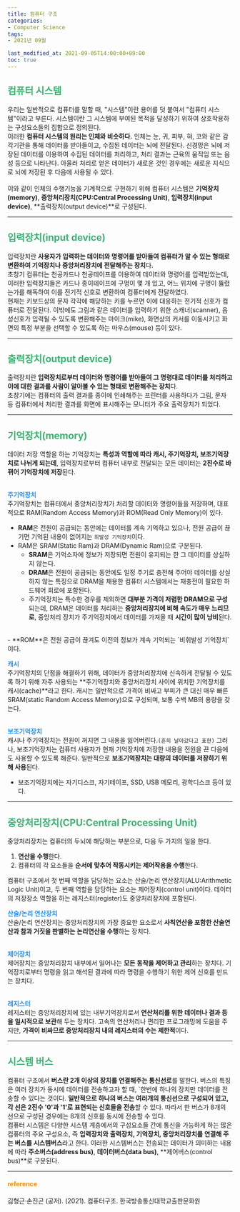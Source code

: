 ```yaml
---
title: 컴퓨터 구조
categories:
- Computer Science
tags: 
- 2021년 09월

last_modified_at: 2021-09-05T14:00:00+09:00
toc: true
---
```


## <span style="color:MediumSeaGreen">컴퓨터 시스템</span>

 우리는 일반적으로 컴퓨터를 말할 때, "시스템"이란 용어를 덧 붙여서 "컴퓨터 시스템"이라고 부른다. 시스템이란 그 시스템에 부여된 목적을 달성하기 위하여 상호작용하는 구성요소들의 집합으로 정의된다.  
이러한 **컴퓨터 시스템의 원리는 인체와 비슷하다.** 인체는 눈, 귀, 피부, 혀, 코와 같은 감각기관을 통해 데이터를 받아들이고, 수집된 데이터는 뇌에 전달된다. 신경망은 뇌에 저장된 데이터를 이용하여 수집된 데이터를 처리하고, 처리 결과는 근육의 움직임 또는 음성 등으로 나타난다. 아울러 처리로 얻은 데이터가 새로운 것인 경우에는 새로운 지식으로 뇌에 저장된 후 다음에 사용될 수 있다.  
<br>
이와 같이 인체의 수행기능을 기계적으로 구현하기 위해 컴퓨터 시스템은 **기억장치(memory)**, **중앙처리장치(CPU:Central Processing Unit)**, **입력장치(input device)**, **출력장치(output device)**로 구성된다.

* * *

## <span style="color:MediumSeaGreen">입력장치(input device)</span>
입력장치란 **사용자가 입력하는 데이터와 명령어를 받아들여 컴퓨터가 알 수 있는 형태로 변환하여 기억장치나 중앙처리장치에 전달해주는 장치**다.  
초창기 컴퓨터는 천공카드나 천공테이프를 이용하여 데이터와 명령어를 입력받았는데, 이러한 입력장치들은 카드나 종이테이프에 구멍이 몇 개 있고, 어느 위치에 구멍이 뚫렸는가를 해독하여 이를 전기적 신호로 변환하여 컴퓨터에게 전달하였다.  
현재는 키보드상의 문자 각각에 해당하는 키를 누르면 이에 대응하는 전기적 신호가 컴퓨터로 전달된다. 이밖에도 그림과 같은 데이터를 입력하기 위한 스캐너(scanner), 음성신호가 입력될 수 있도록 변환해주는 마이크(mike), 화면상의 커서를 이동시키고 화면의 특정 부분을 선택할 수 있도록 하는 마우스(mouse) 등이 있다.

* * *

## <span style="color:MediumSeaGreen">출력장치(output device)</span>
출력장치란 **입력장치로부터 데이터와 명령어를 받아들여 그 명령대로 데이터를 처리하고 이에 대한 결과를 사람이 알아볼 수 있는 형태로 변환해주는 장치**다.  
초창기에는 컴퓨터의 출력 결과를 종이에 인쇄해주는 프린터를 사용하다가 그림, 문자 등 컴퓨터에서 처리한 결과를 화면에 표시해주는 모니터가 주요 출력장치가 되었다.

* * *

## <span style="color:MediumSeaGreen">기억장치(memory)</span>

데이터 저장 역할을 하는 기억장치는 **특성과 역할에 따라 캐시, 주기억장치, 보조기억장치로 나뉘게 되는데**, 입력장치로부터 컴퓨터 내부로 전달되는 모든 데이터는 **2진수로 바뀌어 기억장치에 저장**된다.  
<br>

<span style="color:DodgerBlue">**주기억장치**</span>  
 주기억장치는 컴퓨터에서 중앙처리장치가 처리할 데이터와 명령어들을 저장하며, 대표적으로 RAM(Random Access Memory)과 ROM(Read Only Memory)이 있다.  

- **RAM**은 전원이 공급되는 동안에는 데이터를 계속 기억하고 있으나, 전원 공급이 끊기면 기억된 내용이 없어지는 `휘발성 기억장치`이다.
- RAM은 SRAM(Static Ram)과 DRAM(Dynamic Ram)으로 구분된다.
    - **SRAM**은 기억소자에 정보가 저장되면 전원이 유지되는 한 그 데이터를 상실하지 않는다.
    - **DRAM**은 전원이 공급되는 동안에도 일정 주기로 충전해 주어야 데이터를 상실하지 않는 특징으로 DRAM을 채용한 컴퓨터 시스템에서는 재충전이 필요한 하드웨어 회로에 포함된다.
    - 주기억장치는 특수한 경우를 제외하면 **대부분 가격이 저렴한 DRAM으로 구성**되는데, DRAM은 데이터를 처리하는 **중앙처리장치에 비해 속도가 매우 느리므로**, 중앙처리 장치가 주기억장치에서 데이터를 가져올 때 **시간이 많이 낭비**된다.  
<br>
- **ROM**은 전원 공급이 끊겨도 이전의 정보가 계속 기억되는 `비휘발성 기억장치`이다.  
<br>

<span style="color:DodgerBlue">**캐시**</span>  
 주기억장치의 단점을 해결하기 위해, 데이터가 중앙처리장치에 신속하게 전달될 수 있도록 하기 위해 자주 사용되는 **주기억장치와 중앙처리장치 사이에 위치한 기억장치를 캐시(cache)**라고 한다. 캐시는 일반적으로 가격이 비싸고 부피가 큰 대신 매우 빠른 SRAM(static Random Access Memory)으로 구성되며, 보통 수백 MB의 용량을 갖는다.  
 <br>

<span style="color:DodgerBlue">**보조기억장치**</span>  
캐시나 주기억장치는 전원이 꺼지면 그 내용을 잃어버린다.`(흔히 날아갔다고 표현)` 그러나, 보조기억장치는 컴퓨터 사용자가 현재 기억장치에 저장한 내용을 전원을 끈 다음에도 사용할 수 있도록 해준다. 일반적으로 **보조기억장치는 대량의 데이터를 저장하기 위해 사용**된다. 
- 보조기억장치에는 자기디스크, 자기테이프, SSD, USB 메모리, 광학디스크 등이 있다.

* * *  

## <span style="color:MediumSeaGreen">중앙처리장치(CPU:Central Processing Unit)</span>

중앙처리장치는 컴퓨터의 두뇌에 해당하는 부분으로, 다음 두 가지의 일을 한다.  
1. **연산을 수행**한다.
2. 컴퓨터의 각 요소들을 **순서에 맞추어 작동시키는 제어작용을 수행**한다.  

컴퓨터 구조에서 첫 번째 역할을 담당하는 요소는 산술/논리 연산장치(ALU:Arithmetic Logic Unit)이고, 두 번째 역할을 담당하는 요소는 제어장치(control unit)이다. 데이터의 저장장소 역할을 하는 레지스터(register)도 중앙처리장치에 포함된다.

<span style="color:DodgerBlue">**산술/논리 연산장치**</span>  
산술/논리 연산장치는 중앙처리장치의 가장 중요한 요소로서 **사칙연산을 포함한 산술연산과 참과 거짓을 판별하는 논리연산을 수행**하는 장치다.  
<br>

<span style="color:DodgerBlue">**제어장치**</span>  
제어장치는 중앙처리장치 내부에서 일어나는 **모든 동작을 제어하고 관리**하는 장치다. 기억장치로부터 명령을 읽고 해석된 결과에 따라 명령을 수행하기 위한 제어 신호를 만드는 장치다.  
<br>

<span style="color:DodgerBlue">**레지스터**</span>  
레지스터는 중앙처리장치에 있는 내부기억장치로서 **연산처리를 위한 데이터나 결과 등을 일시적으로 보관**해 두는 장치다. 고속의 연산처리나 편리한 프로그래밍에 도움을 주지만, **가격이 비싸므로 중앙처리장치 내의 레지스터의 수는 제한적**이다.

* * *

## <span style="color:MediumSeaGreen">시스템 버스</span>
컴퓨터 구조에서 **버스란 2개 이상의 장치를 연결해주는 통신선로**를 말한다. 버스의 특징은 여러 장치가 동시에 데이터를 전송하고자 할 때, `한번에 하나의 장치만 데이터를 전송할 수 있다는 것이다. **일반적으로 하나의 버스는 여러개의 통신선으로 구성되어 있고, 각 선은 2진수 '0'과 '1'로 표현되는 신호들을 전송**할 수 있다. 따라서 한 버스가 8개의 선으로 구성된 경우에는 8개의 신호를 동시에 전송할 수 있다.  
컴퓨터 시스템은 다양한 시스템 계층에서의 구성요소들 간에 통신을 가능하게 하는 많은 컴퓨터의 주요 구성요소, 즉 **입력장치와 출력장치, 기억장치, 중앙처리장치를 연결해 주는 버스를 시스템버스**라고 한다. 이러한 시스템버스는 전송되는 데이터가 의미하는 내용에 따라 **주소버스(address bus)**, **데이터버스(data bus)**, **제어버스(control bus)**로 구분된다.

***
#### <span style="color:DarkOrange">reference</span>
김형근·손진곤 (공저). (2021). 컴퓨터구조. 한국방송통신대학교출판문화원